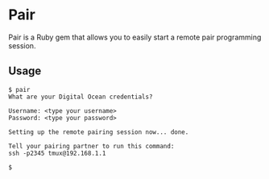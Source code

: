 Pair
====

Pair is a Ruby gem that allows you to easily start a remote pair programming session.

Usage
-----

    $ pair
    What are your Digital Ocean credentials?
    
    Username: <type your username>
    Password: <type your password>
    
    Setting up the remote pairing session now... done.
    
    Tell your pairing partner to run this command:
    ssh -p2345 tmux@192.168.1.1
    
    $
    
